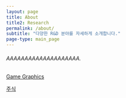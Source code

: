 ```yaml
---
layout: page
title: About
title2: Research
permalink: /about/
subtitle: "다양한 R&D 분야를 자세하게 소개합니다."
page-type: main_page
---
```


<script src="{{ site.baseurl | prepend: site.url }}/assets/js/about.js"></script>

<style>
  h1, h2 {
    scroll-margin-top: 8rem;
  }
</style>

<h6>AAAAAAAAAAAAAAAAAAAA.</h6>

<div id="about_div">

<div class="about-table">
    <dl>
        <dt class="about-item"><a class="about-link" href="#nlp-rd">Game Graphics</a></dt>
    </dl>
    <dl>
        <dt class="about-item"><a class="about-link" href="#ai-rd">주식</a></dt>
    </dl>
</div>

</div>

<div style="height: 73.2px"></div>

